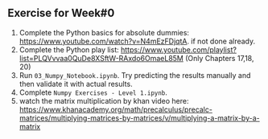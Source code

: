 ## Exercise for Week#0

1. Complete the Python basics for absolute dummies: https://www.youtube.com/watch?v=N4mEzFDjqtA. if not done already. 
2. Complete the Python play list: https://www.youtube.com/playlist?list=PLQVvvaa0QuDe8XSftW-RAxdo6OmaeL85M (Only Chapters 17,18, 20)
3. Run `03_Numpy_Notebook.ipynb`. Try predicting the results manually and then validate it with actual results.
4. Complete `Numpy Exercises - Level 1.ipynb`. 
5. watch the matrix multiplication by khan video here: https://www.khanacademy.org/math/precalculus/precalc-matrices/multiplying-matrices-by-matrices/v/multiplying-a-matrix-by-a-matrix
